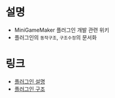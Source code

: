 # 설명
- MiniGameMaker 플러그인 개발 관련 위키
- 플러그인의 `동작구조`, `구조수정`의 문서화

# 링크
- [플러그인 설명]
- [플러그인 구조]

[플러그인 설명]: plugin-info.md
[플러그인 구조]: plugin-design.md
